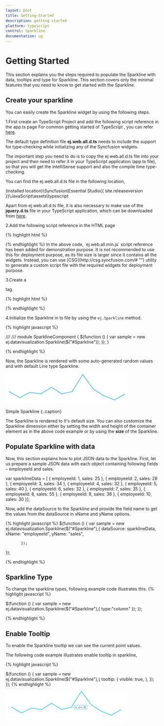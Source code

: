 ```yaml
---
layout: post
title: Getting-Started
description: getting started
platform: typescript
control: Sparkline
documentation: ug
---
```

# Getting Started

This section explains you the steps required to populate the Sparkline with data, tooltips and type for Sparkline. This section covers only the minimal features that you need to know to get started with the Sparkline.


## Create your sparkline

You can easily create the Sparkline widget by using the following steps.

1.First create an TypeScript Project and add the following script reference in the app.ts page 
For common getting started of TypeScript , you can refer [here](https://help.syncfusion.com/js/typescript).

The default type definition file **ej.web.all.d.ts** needs to include the support for type-checking while initializing any of the Syncfusion widgets. 

The important step you need to do is to copy the ej.web.all.d.ts file into your project and then need to refer it in your TypeScript application (app.ts file), so that you will get the intelliSense support and also the compile time type-checking.

You can find the ej.web.all.d.ts file in the following location,

(installed location)\Syncfusion\Essential Studio\{{ site.releaseversion }}\JavaScript\assets\typescript

Apart from ej.web.all.d.ts file, it is also necessary to make use of the **jquery.d.ts** file in your TypeScript application, which can be downloaded from [here](https://github.com/DefinitelyTyped/DefinitelyTyped).

2.Add the following script reference in the HTML page  

{% highlight html %}

<!DOCTYPE html>
<html>
<head>
        <link href="http://cdn.syncfusion.com/{{ site.releaseversion }}/js/web/bootstrap-theme/ej.web.all.min.css" rel="stylesheet" />
        <script src="https://code.jquery.com/jquery-3.0.0.min.js"></script>
        <script src="http://cdn.syncfusion.com/{{ site.releaseversion }}/js/web/ej.web.all.min.js" type="text/javascript"></script>
        <script src="app.js"></script> 
</head>
<body>
</body>
</html>
{% endhighlight %}
In the above code, `ej.web.all.min.js` script reference has been added for demonstration purpose. It is not recommended to use this for deployment purpose, as its file size is larger since it contains all the widgets. Instead, you can use [CSG](http://csg.syncfusion.com/# "") utility to generate a custom script file with the required widgets for deployment purpose.

3.Create a <div> tag.
	
   {% highlight html %}

<html> <body> <div id="Sparkline"></div> </body> </html>

{% endhighlight %}
   


4.Initialize the Sparkline in ts file by using the `ej.Sparkline` method. 

{% highlight javascript %}

/// <reference path="tsfiles/jquery.d.ts" />
/// <reference path="tsfiles/ej.web.all.d.ts" />
module SparklineComponent {
    $(function () {
        var sample = new ej.datavisualization.Sparkline($("#Sparkline"));
    });
}

{% endhighlight %}

Now, the Sparkline is rendered with some auto-generated random values and with default Line type Sparkline.

![](Getting-Started_images/Getting-Started_img1.jpg)

Simple Sparkline
{:.caption}

 The Sparkline is rendered to it's default size. You can also customize the Sparkline dimension either by setting the width and height of the container element as in the above code example or by using the **size** of the Sparkline.


## Populate Sparkline with data

Now, this section explains how to plot JSON data to the Sparkline. First, let us prepare a sample JSON data with each object containing following fields – employeeId and sales.

var sparklineData = [
{ employeeId: 1, sales: 25 },
{ employeeId: 2, sales: 28 },
{ employeeId: 3, sales: 34 },
{ employeeId: 4, sales: 32 },
{ employeeId: 5, sales: 40 },
{ employeeId: 6, sales: 32 },
{ employeeId: 7, sales: 35 },
{ employeeId: 8, sales: 55 },
{ employeeId: 9, sales: 38 },
{ employeeId: 10, sales: 30 }];

Now, add the dataSource to the Sparkline and provide the field name to get the values from the dataSource in xName and yName options.

{% highlight javascript %}
$(function () {
        var sample = new ej.datavisualization.Sparkline($("#Sparkline"),{
           dataSource: sparklineData,
            xName: "employeeId",
            yName: "sales",
            
           });
});


{% endhighlight %}


## Sparkline Type 

 To change the sparkline types, following example code illustrates this.
{% highlight javascript %}

$(function () {
        var sample = new ej.datavisualization.Sparkline($("#Sparkline"),{
            type:"column"
           });
});

{% endhighlight %}


## Enable Tooltip

To enable the Sparkline tooltip we can see the current point values.

The following code example illustrates enable tooltip in sparkline,

{% highlight javascript %}

$(function () {
        var sample = new ej.datavisualization.Sparkline($("#Sparkline"),{
            tooltip: {
                visible: true,
                   },
           });
});
{% endhighlight %}

![](Getting-Started_images/Getting-Started_img2.png)
